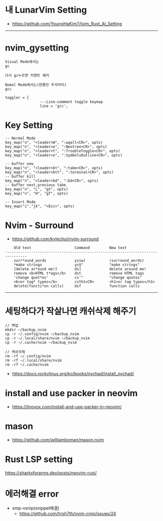 # 내 LunarVim Setting

- https://github.com/YoungHaKim7/lvim_Rust_AI_Setting

<hr>

# nvim_gysetting

```
Visual Mode에서는
gc

다시 gc누르면 커멘트 해지

Nomal Mode에서는(한줄만 주석처리)
gcc

toggler = {
                ---Line-comment toggle keymap
                line = 'gcc',
```

# Key Setting

```
-- Normal Mode
key_map("n", "<leader>W", ":wqall<CR>", opts)
key_map("n", "<leader>e", ":Neotree<CR>", opts)
key_map("n", "<leader>t", ":TroubleToggle<CR>", opts)
key_map("n", "<leader>o", ":SymbolsOutline<CR>", opts)

-- buffer new
key_map("n", "<leader>bt", ":tabe<CR>", opts)
key_map("n", "<leader>btt", ":terminal<CR>", opts)
-- buffer kill
key_map("n", "<leader>bd", ":bd<CR>", opts)
-- buffer next,previous tabe
key_map("n", "L", "gt", opts)
key_map("n", "H", "gT", opts)

-- Insert Mode
key_map("i","jk", "<Esc>", opts)
```

# Nvim - Surround

- https://github.com/kylechui/nvim-surround 

```
    Old text                    Command         New text
--------------------------------------------------------------------------------
    surr*ound_words             ysiw)           (surround_words)
    *make strings               ys$"            "make strings"
    [delete ar*ound me!]        ds]             delete around me!
    remove <b>HTML t*ags</b>    dst             remove HTML tags
    'change quot*es'            cs'"            "change quotes"
    <b>or tag* types</b>        csth1<CR>       <h1>or tag types</h1>
    delete(functi*on calls)     dsf             function calls

```
<hr>

# 세팅하다가 작살나면 캐쉬삭제 해주기

```
// 백업
mkdir ~/backup_nvim
cp -r ~/.config/nvim ~/backup_nvim
cp -r ~/.local/share/nvim ~/backup_nvim
cp -r ~/.cache/nvim ~/backup_nvim

// 캐쉬삭제
rm -rf ~/.config/nvim
rm -rf ~/.local/share/nvim
rm -rf ~/.cache/nvim
```

- https://docs.rockylinux.org/ko/books/nvchad/install_nvchad/

# install and use packer in neovim

- https://linovox.com/install-and-use-packer-in-neovim/

# mason 

- https://github.com/williamboman/mason.nvim

# Rust LSP setting
https://sharksforarms.dev/posts/neovim-rust/

# 에러해결 error 

- smp-vsnip(snippet해결)
  - https://github.com/hrsh7th/nvim-cmp/issues/24
